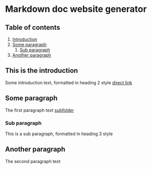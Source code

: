 # Markdown doc website generator

## Table of contents
1. [Introduction](#introduction)
2. [Some paragraph](#paragraph1)
    1. [Sub paragraph](#subparagraph1)
3. [Another paragraph](#paragraph2)

## This is the introduction <a name="introduction"></a>
Some introduction text, formatted in heading 2 style
[direct link](./test.md)

## Some paragraph <a name="paragraph1"></a>
The first paragraph text
[subfolder](./testfolder/coucou.md)

### Sub paragraph <a name="subparagraph1"></a>
This is a sub paragraph, formatted in heading 3 style

## Another paragraph <a name="paragraph2"></a>
The second paragraph text
